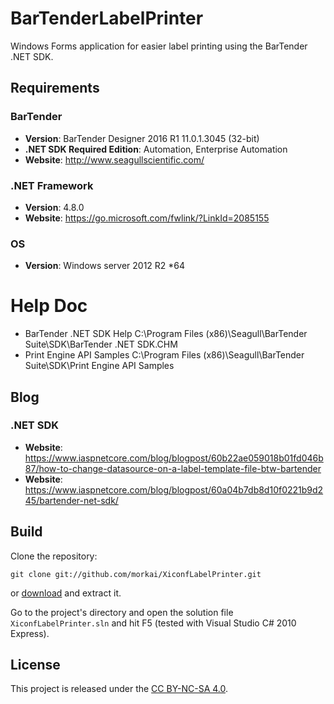 # BarTenderLabelPrinter

 Windows Forms application for easier label printing using the BarTender .NET SDK.

## Requirements

### BarTender

  * __Version__: BarTender Designer 2016 R1 11.0.1.3045 (32-bit)
  * __.NET SDK Required Edition__: Automation, Enterprise Automation
  * __Website__: http://www.seagullscientific.com/

### .NET Framework

  * __Version__: 4.8.0
  * __Website__: https://go.microsoft.com/fwlink/?LinkId=2085155
  
### OS

  * __Version__: Windows server 2012 R2 *64
  
# Help Doc
  * BarTender .NET SDK Help C:\Program Files (x86)\Seagull\BarTender Suite\SDK\BarTender .NET SDK.CHM
  * Print Engine API Samples C:\Program Files (x86)\Seagull\BarTender Suite\SDK\Print Engine API Samples
  
## Blog

### .NET SDK

 * __Website__: https://www.iaspnetcore.com/blog/blogpost/60b22ae059018b01fd046b87/how-to-change-datasource-on-a-label-template-file-btw-bartender
 * __Website__: https://www.iaspnetcore.com/blog/blogpost/60a04b7db8d10f0221b9d245/bartender-net-sdk/


  

## Build

Clone the repository:

```
git clone git://github.com/morkai/XiconfLabelPrinter.git
```

or [download](https://github.com/morkai/XiconfLabelPrinter/zipball/master)
and extract it.

Go to the project's directory and open the solution file `XiconfLabelPrinter.sln`
and hit F5 (tested with Visual Studio C# 2010 Express).

## License

This project is released under the
[CC BY-NC-SA 4.0](https://raw.github.com/morkai/XiconfLabelPrinter/master/license.md).
